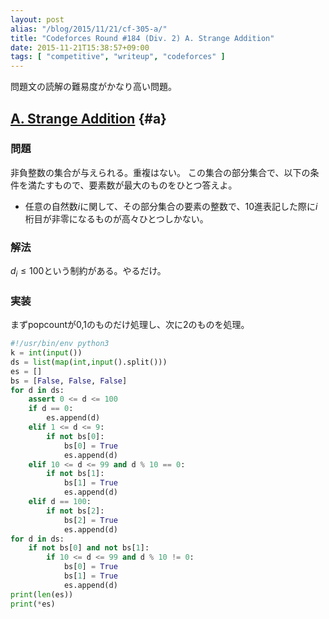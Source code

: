 ```yaml
---
layout: post
alias: "/blog/2015/11/21/cf-305-a/"
title: "Codeforces Round #184 (Div. 2) A. Strange Addition"
date: 2015-11-21T15:38:57+09:00
tags: [ "competitive", "writeup", "codeforces" ]
---
```


問題文の読解の難易度がかなり高い問題。

<!-- more -->

## [A. Strange Addition](http://codeforces.com/contest/305/problem/A) {#a}

### 問題

非負整数の集合が与えられる。重複はない。
この集合の部分集合で、以下の条件を満たすもので、要素数が最大のものをひとつ答えよ。

-   任意の自然数$i$に関して、その部分集合の要素の整数で、10進表記した際に$i$桁目が非零になるものが高々ひとつしかない。

### 解法

$d_i \le 100$という制約がある。やるだけ。

### 実装

まずpopcountが0,1のものだけ処理し、次に2のものを処理。

``` python
#!/usr/bin/env python3
k = int(input())
ds = list(map(int,input().split()))
es = []
bs = [False, False, False]
for d in ds:
    assert 0 <= d <= 100
    if d == 0:
        es.append(d)
    elif 1 <= d <= 9:
        if not bs[0]:
            bs[0] = True
            es.append(d)
    elif 10 <= d <= 99 and d % 10 == 0:
        if not bs[1]:
            bs[1] = True
            es.append(d)
    elif d == 100:
        if not bs[2]:
            bs[2] = True
            es.append(d)
for d in ds:
    if not bs[0] and not bs[1]:
        if 10 <= d <= 99 and d % 10 != 0:
            bs[0] = True
            bs[1] = True
            es.append(d)
print(len(es))
print(*es)
```
